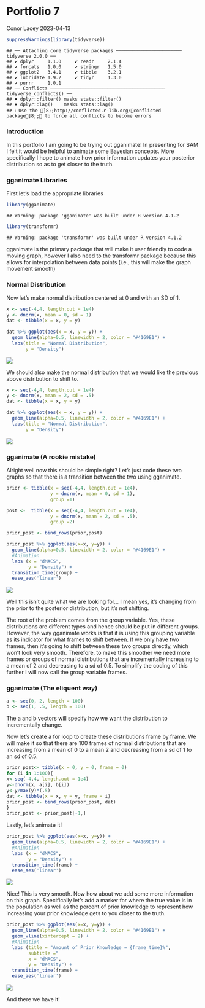 Portfolio 7
================
Conor Lacey
2023-04-13

``` r
suppressWarnings(library(tidyverse))
```

    ## ── Attaching core tidyverse packages ──────────────────────── tidyverse 2.0.0 ──
    ## ✔ dplyr     1.1.0     ✔ readr     2.1.4
    ## ✔ forcats   1.0.0     ✔ stringr   1.5.0
    ## ✔ ggplot2   3.4.1     ✔ tibble    3.2.1
    ## ✔ lubridate 1.9.2     ✔ tidyr     1.3.0
    ## ✔ purrr     1.0.1     
    ## ── Conflicts ────────────────────────────────────────── tidyverse_conflicts() ──
    ## ✖ dplyr::filter() masks stats::filter()
    ## ✖ dplyr::lag()    masks stats::lag()
    ## ℹ Use the ]8;;http://conflicted.r-lib.org/conflicted package]8;; to force all conflicts to become errors

### Introduction

In this portfolio I am going to be trying out gganimate! In presenting
for SAM I felt it would be helpful to animate some Bayesian concepts.
More specifically I hope to animate how prior information updates your
posterior distribution so as to get closer to the truth.

### gganimate Libraries

First let’s load the appropriate libraries

``` r
library(gganimate)
```

    ## Warning: package 'gganimate' was built under R version 4.1.2

``` r
library(transformr)
```

    ## Warning: package 'transformr' was built under R version 4.1.2

gganimate is the primary package that will make it user friendly to code
a moving graph, however I also need to the transformr package because
this allows for interpolation between data points (i.e., this will make
the graph movement smooth)

### Normal Distribution

Now let’s make normal distribution centered at 0 and with an SD of 1.

``` r
x <- seq(-4,4, length.out = 1e4)
y <- dnorm(x, mean = 0, sd = 1)
dat <- tibble(x = x, y = y)

dat %>% ggplot(aes(x = x, y = y)) +
  geom_line(alpha=0.5, linewidth = 2, color = "#4169E1") +
  labs(title = "Normal Distribution",
       y = "Density")
```

![](Portfolio7_files/figure-gfm/normal%20distribution-1.png)<!-- -->

We should also make the normal distribution that we would like the
previous above distribution to shift to.

``` r
x <- seq(-4,4, length.out = 1e4)
y <- dnorm(x, mean = 2, sd = .5)
dat <- tibble(x = x, y = y)

dat %>% ggplot(aes(x = x, y = y)) +
  geom_line(alpha=0.5, linewidth = 2, color = "#4169E1") +
  labs(title = "Normal Distribution",
       y = "Density")
```

![](Portfolio7_files/figure-gfm/new%20normal-1.png)<!-- -->

### gganimate (A rookie mistake)

Alright well now this should be simple right? Let’s just code these two
graphs so that there is a transition between the two using gganimate.

``` r
prior <- tibble(x = seq(-4,4, length.out = 1e4),
                y = dnorm(x, mean = 0, sd = 1),
                group =1)

post <-  tibble(x = seq(-4,4, length.out = 1e4),
                y = dnorm(x, mean = 2, sd = .5),
                group =2)

prior_post <- bind_rows(prior,post)

prior_post %>% ggplot(aes(x=x, y=y)) + 
  geom_line(alpha=0.5, linewidth = 2, color = "#4169E1") +
  #Animation
  labs (x = "dMACS",
        y = "Density") + 
  transition_time(group) + 
  ease_aes('linear')
```

![](Portfolio7_files/figure-gfm/gganimate%20rookie-1.gif)<!-- -->

Well this isn’t quite what we are looking for… I mean yes, it’s changing
from the prior to the posterior distribution, but it’s not shifting.

The root of the problem comes from the group variable. Yes, these
distributions are different types and hence should be put in different
groups. However, the way gganimate works is that it is using this
grouping variable as its indicator for what frames to shift between. If
we only have two frames, then it’s going to shift between these two
groups directly, which won’t look very smooth. Therefore, to make this
smoother we need more frames or groups of normal distributions that are
incrementally increasing to a mean of 2 and decreasing to a sd of 0.5.
To simplify the coding of this further I will now call the group
variable frames.

### gganimate (The eliquent way)

``` r
a <- seq(0, 2, length = 100)
b <- seq(1, .5, length = 100)
```

The a and b vectors will specify how we want the distribution to
incrementally change.

Now let’s create a for loop to create these distributions frame by
frame. We will make it so that there are 100 frames of normal
distributions that are increasing from a mean of 0 to a mean 2 and
decreasing from a sd of 1 to an sd of 0.5.

``` r
prior_post<- tibble(x = 0, y = 0, frame = 0)
for (i in 1:100){
x<-seq(-4,4, length.out = 1e4)
y<-dnorm(x, a[i], b[i])
y<-y/max(y)*(.5)
dat <- tibble(x = x, y = y, frame = i)
prior_post <- bind_rows(prior_post, dat)
}
prior_post <- prior_post[-1,]
```

Lastly, let’s animate it!

``` r
prior_post %>% ggplot(aes(x=x, y=y)) + 
  geom_line(alpha=0.5, linewidth = 2, color = "#4169E1") +
  #Animation
  labs (x = "dMACS",
        y = "Density") + 
  transition_time(frame) + 
  ease_aes('linear')
```

![](Portfolio7_files/figure-gfm/animate!-1.gif)<!-- -->

Nice! This is very smooth. Now how about we add some more information on
this graph. Specifically let’s add a marker for where the true value is
in the population as well as the percent of prior knowledge to represent
how increasing your prior knowledge gets to you closer to the truth.

``` r
prior_post %>% ggplot(aes(x=x, y=y)) + 
  geom_line(alpha=0.5, linewidth = 2, color = "#4169E1") +
  geom_vline(xintercept = 2) +
  #Animation
  labs (title = "Amount of Prior Knowledge = {frame_time}%",
        subtitle ="                                                                                                True Value",
        x = "dMACS",
        y = "Density") + 
  transition_time(frame) + 
  ease_aes('linear')
```

![](Portfolio7_files/figure-gfm/more%20info-1.gif)<!-- -->

And there we have it!
